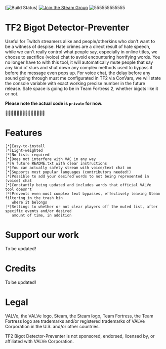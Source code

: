 [![Build Status](https://github.com/Tututerok/TF2-Bigot-Detector-Preventer/assets/149214359/a85add0a-4bf7-4b23-9575-529e4c139a90)]
[![Join the Steam Group](https://github.com/Tututerok/TF2-Bigot-Detector-Preventer/assets/149214359/bee97bce-53d8-4b48-ae91-c2c27809a9eb)](https://steamcommunity.com/groups/tf2bdp)
![555555555555](https://github.com/Tututerok/TF2-Bigot-Detector/assets/149214359/c55eb667-0379-4706-a7b5-f777cbb7b08a)
# TF2 Bigot Detector-Preventer
Useful for Twitch streamers alike and people/otherkins who don't want to be a witness of despise. Hate crimes are a direct result of hate speech, while we can't really control what people say, especially in online titles, we choose to sacrifice (voice) chat to avoid encountering horrifying words. You no longer have to with this tool, it will automatically mute people that say any kind of slurs and shut down any complex methods used to bypass it before the message even pops up. For voice chat, the delay before any sound going through must me configurated in TF2 via ConVars, we will state the console variable with exact working precise number in the future release. Safe space is going to be in Team Fortress 2, whether bigots like it or not. 

**Please note the actual code is  ```private``` for now.**

✊🏻✊🏼✊🏽✊🏾✊🏿🏳️‍⚧️🏳️‍🌈
# Features
    [*]Easy-to-install
    [*]Light-weighted
    [*]No lists required
    [*]Does not interfere with VAC in any way
    [*]A future README.txt with clear instructions
    [*]You can actually safely stream with voice/text chat on
    [*]Supports most popular languages (contributors needed!)
    [*]Possible to add your desired words to not being represented in (voice) chat
    [*]Constantly being updated and includes words that official VALVe tool doesn't
    [*]Prevents even most complex text bypasses, effectively leaving Steam filtering in the trash bin 
       where it belongs
    [*]Settings to whether or not clear players off the muted list, after specific events and/or desired
       amount of time, in addition
# Support our work
To be updated!
# Credits
To be updated!
# Legal
VALVe, the VALVe logo, Steam, the Steam logo, Team Fortress, the Team Fortress logo are trademarks and/or registered trademarks of VALVe Corporation in the U.S. and/or other countries.

TF2 Bigot Detector-Preventer is not sponsored, endorsed, licensed by, or affiliated with VALVe Corporation.
